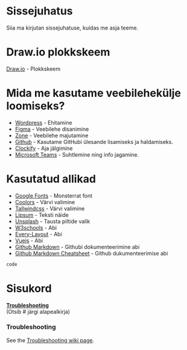 # Sissejuhatus
Siia ma kirjutan sissejuhatuse, kuidas me asja teeme.

# Draw.io plokkskeem
[Draw.io](https://tinyurl.com/yxz5xne9/) - Plokkskeem

# Mida me kasutame veebilehekülje loomiseks?
* [Wordpress](https://www.wordpress.com/) - Ehitamine
* [Figma](https://www.figma.com/) - Veebilehe disanimine
* [Zone](https://www.zone.ee/) - Veebilehe majutamine
* [Github](https://www.github.com/HenrysHub/veebileht/) - Kasutame GitHubi ülesande lisamiseks ja haldamiseks.
* [Clockify](https://www.clockify.me/) - Aja jälgimine
* [Microsoft Teams](https://teams.microsoft.com/) - Suhtlemine ning info jagamine.

# Kasutatud allikad 
* [Google Fonts](https://fonts.google.com/) - Monsterrat font
* [Coolors](https://www.coolors.co/) - Värvi valimine
* [Tallwindcss](https://www.tallwindcss.com/) - Värvi valimine
* [Lipsum](https://www.lipsum.com/) - Teksti näide
* [Unsplash](https://www.unsplash.com/) - Tausta piltide valik
* [W3schools](https://www.w3schools.com) - Abi
* [Every-Layout](https://www.every-layout.dev) - Abi
* [Vuejs](https://www.vuejs.org) - Abi
* [Github Markdown](https://guides.github.com/features/mastering-markdown/#GitHub-flavored-markdown/) - Githubi dokumenteerimine abi
* [Github Markdown Cheatsheet](https://github.com/adam-p/markdown-here/wiki/Markdown-Cheatsheet/) - Github dukumenteerimise abi
```php
code
```

# Sisukord

**[Troubleshooting](#troubleshooting)**<br> (Otsib # järgi alapealkirja)

### Troubleshooting
See the [Troubleshooting wiki page](https://github.com/adam-p/markdown-here/wiki/Troubleshooting).
